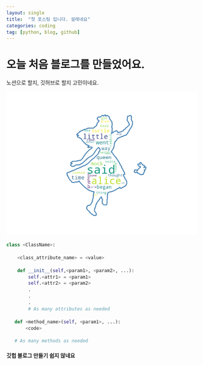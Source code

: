 ```yaml
---
layout: single
title:  "첫 포스팅 입니다. 설레네요"
categories: coding
tag: [python, blog, github]
---
```


# 오늘 처음 블로그를 만들었어요.

노션으로 할지, 깃허브로 할지 고민이네요.

![alice](../images/2022-07-24-myfirst/alice.png)


```python
class <ClassName>:

    <class_attribute_name> = <value>

    def __init__(self,<param1>, <param2>, ...):
        self.<attr1> = <param1>
        self.<attr2> = <param2>
        .
        .
        .
        # As many attributes as needed
    
   def <method_name>(self, <param1>, ...):
       <code>
       
   # As many methods as needed
```



#### 깃헙 블로그 만들기 쉽지 않네요



